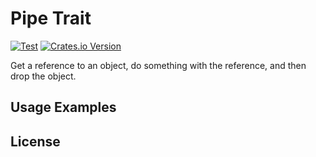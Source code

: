 # Pipe Trait

[![Test](https://github.com/KSXGitHub/pipe-drop/workflows/Test/badge.svg)](https://github.com/KSXGitHub/pipe-drop/actions?query=workflow%3ATest)
[![Crates.io Version](https://img.shields.io/crates/v/pipe-drop?logo=rust)](https://crates.io/crates/pipe-drop)

Get a reference to an object, do something with the reference, and then drop the object.

## Usage Examples

## License
